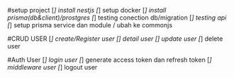 #setup project
[*] install nestjs
[*] setup docker
[*] install prisma(db&client)/prostgres
[*] testing conection db/migration
[*] testing api
[*] setup prisma service dan module / ubah ke commonjs

#CRUD USER
[*] create/Register user
[] detail user
[] update user
[*] delete user

#Auth User
[*] login user
[*] generate access token dan refresh token
[*] middleware user
[*] logout user

